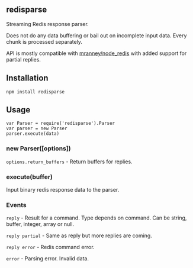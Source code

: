 ## redisparse

Streaming Redis response parser.

Does not do any data buffering or bail out on incomplete input data. Every chunk is processed separately.

API is mostly compatible with [mranney/node_redis](https://github.com/mranney/node_redis) with added support for partial replies.

## Installation

```
npm install redisparse
```

## Usage

```
var Parser = require('redisparse').Parser
var parser = new Parser
parser.execute(data)
```

### new Parser([options])

`options.return_buffers` - Return buffers for replies.

### execute(buffer)

Input binary redis response data to the parser.

### Events

`reply` - Result for a command. Type depends on command. Can be string, buffer, integer, array or null.

`reply partial` - Same as reply but more replies are coming.

`reply error` - Redis command error.

`error` - Parsing error. Invalid data.

